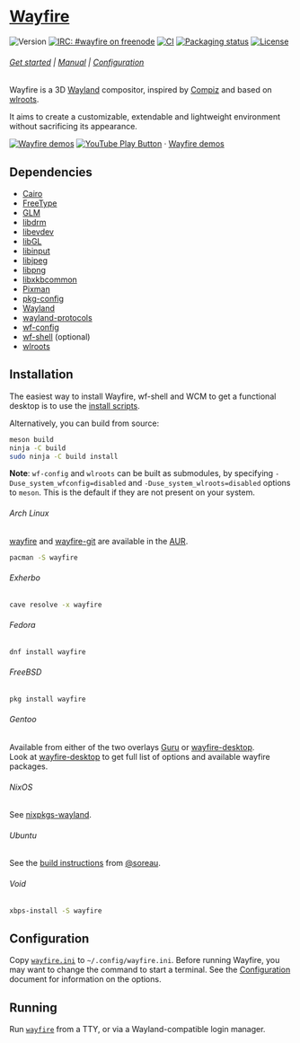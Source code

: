 # [Wayfire]

[Wayfire]: https://wayfire.org

![Version](https://img.shields.io/github/v/release/WayfireWM/wayfire)
[![IRC: #wayfire on freenode](https://img.shields.io/badge/irc-%23wayfire-informational)](https://webchat.freenode.net/#wayfire)
[![CI](https://github.com/WayfireWM/wayfire/workflows/CI/badge.svg)](https://github.com/WayfireWM/wayfire/actions)
[![Packaging status](https://repology.org/badge/tiny-repos/wayfire.svg)](https://repology.org/project/wayfire/versions)
[![License](https://img.shields.io/github/license/WayfireWM/wayfire)](LICENSE)

###### [Get started] | [Manual] | [Configuration]

[Get started]: https://github.com/WayfireWM/wayfire/wiki/Tutorial
[Manual]: https://github.com/WayfireWM/wayfire/wiki/General
[Configuration]: https://github.com/WayfireWM/wayfire/wiki/Configuration

Wayfire is a 3D [Wayland] compositor, inspired by [Compiz] and based on [wlroots].

It aims to create a customizable, extendable and lightweight environment without sacrificing its appearance.

[![Wayfire demos](https://img.youtube.com/vi_webp/2PtNzxDsxYM/maxresdefault.webp)](https://youtube.com/playlist?list=PLb7YRKEhWEBUIoT-a29UoJW9mhfzjpNle "YouTube – Wayfire demos")
[![YouTube Play Button](https://www.iconfinder.com/icons/317714/download/png/16)](https://youtube.com/playlist?list=PLb7YRKEhWEBUIoT-a29UoJW9mhfzjpNle) · [Wayfire demos](https://youtube.com/playlist?list=PLb7YRKEhWEBUIoT-a29UoJW9mhfzjpNle)

[Wayland]: https://wayland.freedesktop.org
[wlroots]: https://github.com/swaywm/wlroots
[Compiz]: https://launchpad.net/compiz

## Dependencies

- [Cairo](https://cairographics.org)
- [FreeType](https://freetype.org)
- [GLM](https://glm.g-truc.net)
- [libdrm](https://dri.freedesktop.org/wiki/DRM/)
- [libevdev](https://freedesktop.org/wiki/Software/libevdev/)
- [libGL](https://mesa3d.org)
- [libinput](https://freedesktop.org/wiki/Software/libinput/)
- [libjpeg](https://libjpeg-turbo.org)
- [libpng](http://libpng.org/pub/png/libpng.html)
- [libxkbcommon](https://xkbcommon.org)
- [Pixman](https://pixman.org)
- [pkg-config](https://freedesktop.org/wiki/Software/pkg-config/)
- [Wayland](https://wayland.freedesktop.org)
- [wayland-protocols](https://gitlab.freedesktop.org/wayland/wayland-protocols)
- [wf-config](https://github.com/WayfireWM/wf-config)
- [wf-shell](https://github.com/WayfireWM/wf-shell) (optional)
- [wlroots](https://github.com/swaywm/wlroots)

## Installation

The easiest way to install Wayfire, wf-shell and WCM to get a functional desktop is to use the [install scripts](https://github.com/WayfireWM/wf-install).

Alternatively, you can build from source:

``` sh
meson build
ninja -C build
sudo ninja -C build install
```

**Note**: `wf-config` and `wlroots` can be built as submodules, by specifying
`-Duse_system_wfconfig=disabled` and `-Duse_system_wlroots=disabled` options to `meson`.
This is the default if they are not present on your system.

###### Arch Linux

[wayfire] and [wayfire-git] are available in the [AUR].

``` sh
pacman -S wayfire
```

[AUR]: https://aur.archlinux.org
[wayfire]: https://aur.archlinux.org/packages/wayfire/
[wayfire-git]: https://aur.archlinux.org/packages/wayfire-git/

###### Exherbo

``` sh
cave resolve -x wayfire
```

###### Fedora

``` sh
dnf install wayfire
```

###### FreeBSD

``` sh
pkg install wayfire
```

###### Gentoo
Available from either of the two overlays [Guru](https://wiki.gentoo.org/wiki/Project:GURU) or [wayfire-desktop](https://github.com/epsilon-0/wayfire-desktop).  
Look at [wayfire-desktop](https://github.com/epsilon-0/wayfire-desktop) to get full list of options and available wayfire packages.  

###### NixOS

See [nixpkgs-wayland].

[nixpkgs-wayland]: https://github.com/colemickens/nixpkgs-wayland

###### Ubuntu

See the [build instructions][Ubuntu build instructions] from [@soreau].

[@soreau]: https://github.com/soreau
[Ubuntu build instructions]: http://blog.northfield.ws/wayfire/

###### Void

``` sh
xbps-install -S wayfire
```

## Configuration

Copy [`wayfire.ini`] to `~/.config/wayfire.ini`.
Before running Wayfire, you may want to change the command to start a terminal.
See the [Configuration] document for information on the options.

[`wayfire.ini`]: wayfire.ini

## Running

Run [`wayfire`][Manual] from a TTY, or via a Wayland-compatible login manager.

